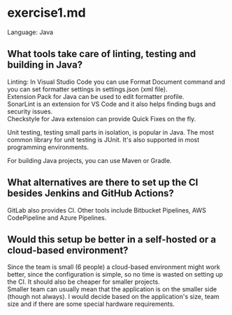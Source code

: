 # exercise1.md

Language: Java

## What tools take care of linting, testing and building in Java?
Linting: In Visual Studio Code you can use Format Document command and you can set formatter settings in settings.json (xml file).  
Extension Pack for Java can be used to edit formatter profile.  
SonarLint is an extension for VS Code and it also helps finding bugs and security issues.  
Checkstyle for Java extension can provide Quick Fixes on the fly.  

Unit testing, testing small parts in isolation, is popular in Java. The most common library for unit testing is JUnit. It's also supported in most programming environments.

For building Java projects, you can use Maven or Gradle.

## What alternatives are there to set up the CI besides Jenkins and GitHub Actions?
GitLab also provides CI. Other tools include Bitbucket Pipelines, AWS CodePipeline and Azure Pipelines.

## Would this setup be better in a self-hosted or a cloud-based environment?
Since the team is small (6 people) a cloud-based environment might work better, since the configuration is simple, so no time is wasted on setting up the CI. It should also be cheaper for smaller projects.  
Smaller team can usually mean that the application is on the smaller side (though not always). I would decide based on the application's size, team size and if there are some special hardware requirements.  